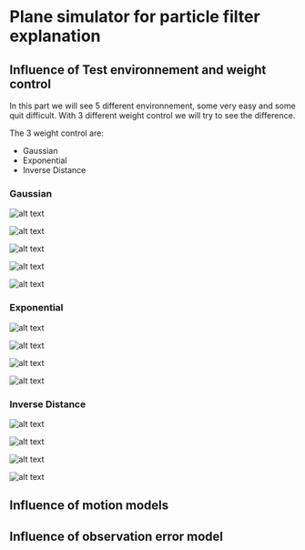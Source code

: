 # Plane simulator for particle filter explanation

## Influence of Test environnement and weight control

In this part we will see 5 different environnement, some very easy and some quit difficult.
With 3 different weight control we will try to see the difference.

The 3 weight control are:

- Gaussian
- Exponential
- Inverse Distance

### Gaussian

![alt text](/video/gaussian/gaussian_1.gif)

![alt text](/video/gaussian/gaussian_2.gif)

![alt text](/video/gaussian/gaussian_3.gif)

![alt text](/video/gaussian/gaussian_4.gif)

![alt text](/video/gaussian/gaussian_5.gif)

### Exponential

![alt text](video/gaussian/gaussian_1.gif)

![alt text](video/gaussian/gaussian_2.gif)

![alt text](video/gaussian/gaussian_3.gif)

![alt text](video/gaussian/gaussian_4.gif)

### Inverse Distance

![alt text](video/Inverse_Distance_Error/inverse_distance_1.mp4.gif)

![alt text](video/Inverse_Distance_Error/inverse_distance_2.gif)

![alt text](video/Inverse_Distance_Error/inverse_distance_3.gif)

![alt text](video/Inverse_Distance_Error/inverse_distance_4.gif)

## Influence of motion models


## Influence of observation error model